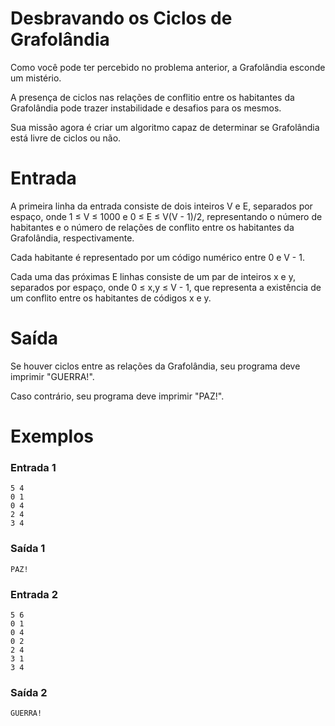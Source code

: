 # Desbravando os Ciclos de Grafolândia

Como você pode ter percebido no problema anterior, a Grafolândia esconde um mistério.

A presença de ciclos nas relações de conflitio entre os habitantes da Grafolândia pode trazer instabilidade e desafios para os mesmos.

Sua missão agora é criar um algoritmo capaz de determinar se Grafolândia está livre de ciclos ou não.

# Entrada
A primeira linha da entrada consiste de dois inteiros V e E, separados por espaço, onde 1 ≤ V ≤ 1000 e 0 ≤ E ≤ V(V - 1)/2, representando o número de habitantes e o número de relações de conflito entre os habitantes da Grafolândia, respectivamente.

Cada habitante é representado por um código numérico entre 0 e V - 1. 

Cada uma das próximas E linhas consiste de um par de inteiros x e y, separados por espaço, onde 0 ≤ x,y ≤ V - 1, que representa a existência de um conflito entre os habitantes de códigos x e y.



# Saída
Se houver ciclos entre as relações da Grafolândia, seu programa deve imprimir "GUERRA!". 

Caso contrário, seu programa deve imprimir "PAZ!".

# Exemplos

### Entrada 1
```
5 4
0 1
0 4
2 4
3 4
```

### Saída 1
```
PAZ!
```

### Entrada 2
```
5 6
0 1
0 4
0 2
2 4
3 1
3 4
```
### Saída 2
```
GUERRA!
```